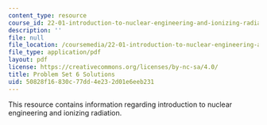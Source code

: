 ```yaml
---
content_type: resource
course_id: 22-01-introduction-to-nuclear-engineering-and-ionizing-radiation-fall-2015
description: ''
file: null
file_location: /coursemedia/22-01-introduction-to-nuclear-engineering-and-ionizing-radiation-fall-2015/50828f16830c77dd4e232d01e6eeb231_MIT22_01F15_ps6_sol.pdf
file_type: application/pdf
layout: pdf
license: https://creativecommons.org/licenses/by-nc-sa/4.0/
title: Problem Set 6 Solutions
uid: 50828f16-830c-77dd-4e23-2d01e6eeb231
---
```

This resource contains information regarding introduction to nuclear engineering and ionizing radiation.